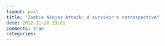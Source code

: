 ```yaml
---
layout: post
title: "Zombie Ninjas Attack: A survivor's retrospective"
date: 2012-11-20 23:01
comments: true
categories: 
---
```

